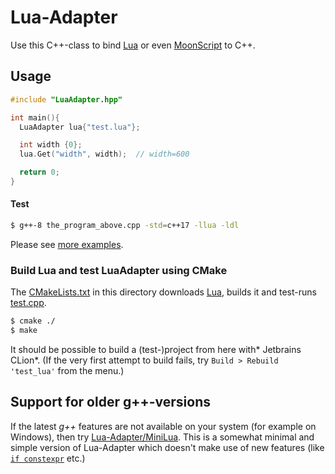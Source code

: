# Lua-Adapter
Use this C++-class to bind [Lua](https://www.lua.org/download.html) or even [MoonScript](https://github.com/JlnWntr/Lua-Adapter/tree/master/examples/moonscript) to C++.

## Usage
```c++
#include "LuaAdapter.hpp"

int main(){
  LuaAdapter lua{"test.lua"};

  int width {0};
  lua.Get("width", width);  // width=600

  return 0;
}
```

#### Test

```bash
$ g++-8 the_program_above.cpp -std=c++17 -llua -ldl
```
Please see [more examples](https://github.com/JlnWntr/Lua-Adapter/blob/master/examples).


### Build Lua and test LuaAdapter using CMake
The [CMakeLists.txt](https://github.com/JlnWntr/Lua-Adapter/blob/master/CMakeLists.txt) in this directory downloads [Lua](https://www.lua.org), builds it and test-runs [test.cpp](https://github.com/JlnWntr/Lua-Adapter/blob/master/examples/test.cpp).

```bash
$ cmake ./
$ make
```

It should be possible to build a (test-)project from here with* Jetbrains CLion*.
(If the very first attempt to build fails, try `Build > Rebuild 'test_lua'` from the menu.)

## Support for older g++-versions
If the latest *g++* features are not available on your system (for example on Windows), then try [Lua-Adapter/MiniLua](https://github.com/JlnWntr/Lua-Adapter/tree/master/MiniLua). This is a somewhat minimal and simple version of Lua-Adapter which doesn't make use of new features (like [`if constexpr`](https://github.com/JlnWntr/Lua-Adapter/blob/master/LuaAdapter.hpp#L150) etc.)
